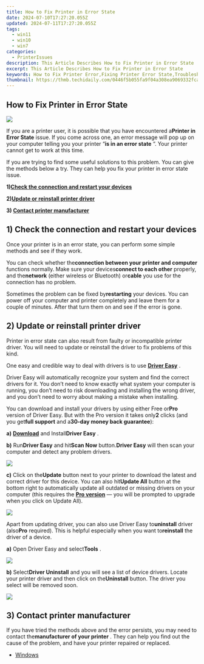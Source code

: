 ```yaml
---
title: How to Fix Printer in Error State
date: 2024-07-10T17:27:20.055Z
updated: 2024-07-11T17:27:20.055Z
tags:
  - win11
  - win10
  - win7
categories:
  - PrinterIssues
description: This Article Describes How to Fix Printer in Error State
excerpt: This Article Describes How to Fix Printer in Error State
keywords: How to Fix Printer Error,Fixing Printer Error State,Troubleshooting Common Printer Errors,Fixing Printer Connection Problems,Resolving Printer Software Errors,Printer Maintenance Tips,How to Troubleshoot Printer Errors
thumbnail: https://thmb.techidaily.com/0446f5b055fa9f04a308ea9069332fcaf65671fcf6c4c7082a33e015e1fff246.jpg
---
```


## How to Fix Printer in Error State

![](https://images.drivereasy.com/wp-content/uploads/2017/08/img_598821ef4cc14.png)

 If you are a printer user, it is possible that you have encountered a**Printer in Error State** issue. If you come across one, an error message will pop up on your computer telling you your printer “**is in an error state** “. Your printer cannot get to work at this time.

 If you are trying to find some useful solutions to this problem. You can give the methods below a try. They can help you fix your printer in error state issue.

 **1)[Check the connection and restart your devices](#a)**

 **2)[Update or reinstall printer driver](#b)**

 **3) [Contact printer manufacturer](#c)**
  
## 1) Check the connection and restart your devices

 Once your printer is in an error state, you can perform some simple methods and see if they work.

 You can check whether the**connection between your printer and computer** functions normally. Make sure your devices**connect to each other** properly, and the**network** (either wireless or Bluetooth) or**cable** you use for the connection has no problem.

 Sometimes the problem can be fixed by**restarting** your devices. You can power off your computer and printer completely and leave them for a couple of minutes. After that turn them on and see if the error is gone.  
  
## 2) Update or reinstall printer driver

 Printer in error state can also result from faulty or incompatible printer driver. You will need to update or reinstall the driver to fix problems of this kind.

 One easy and credible way to deal with drivers is to use [**Driver Easy**](https://tools.techidaily.com/drivereasy/download/) .

 Driver Easy will automatically recognize your system and find the correct drivers for it. You don’t need to know exactly what system your computer is running, you don’t need to risk downloading and installing the wrong driver, and you don’t need to worry about making a mistake when installing.

 You can download and install your drivers by using either Free or**Pro** version of Driver Easy. But with the Pro version it takes only**2** clicks (and you get**full support** and a**30-day money back guarantee**):

**a)** [**Download**](https://tools.techidaily.com/drivereasy/download/) and Install**Driver Easy** .

**b)**  Run**Driver Easy** and hit**Scan Now** button.**Driver Easy** will then scan your computer and detect any problem drivers.

![](https://images.drivereasy.com/wp-content/uploads/2017/07/img_59682e9883633.png)

**c)** Click on the**Update** button next to your printer to download the latest and correct driver for this device. You can also hit**Update All** button at the bottom right to automatically update all outdated or missing drivers on your computer (this requires the **[Pro version](https://tools.techidaily.com/drivereasy/download/)**  — you will be prompted to upgrade when you click on Update All).

![](https://images.drivereasy.com/wp-content/uploads/2017/08/img_598805259801c.jpg)

 Apart from updating driver, you can also use Driver Easy to**uninstall** driver (also**Pro** required). This is helpful especially when you want to**reinstall** the driver of a device.

**a)** Open Driver Easy and select**Tools** .

![](https://images.drivereasy.com/wp-content/uploads/2017/08/img_5988077cb6a13.png)

**b)**  Select**Driver Uninstall** and you will see a list of device drivers. Locate your printer driver and then click on the**Uninstall** button. The driver you select will be removed soon.

![](https://images.drivereasy.com/wp-content/uploads/2017/08/img_598815eadf4ef.jpg)
  
## 3) Contact printer manufacturer

 If you have tried the methods above and the error persists, you may need to contact the**manufacturer of your printer** . They can help you find out the cause of the problem, and have your printer repaired or replaced.

* [Windows](https://tools.techidaily.com/drivereasy/download/)

<ins class="adsbygoogle"
     style="display:block"
     data-ad-format="autorelaxed"
     data-ad-client="ca-pub-7571918770474297"
     data-ad-slot="1223367746"></ins>



<ins class="adsbygoogle"
     style="display:block"
     data-ad-client="ca-pub-7571918770474297"
     data-ad-slot="8358498916"
     data-ad-format="auto"
     data-full-width-responsive="true"></ins>




